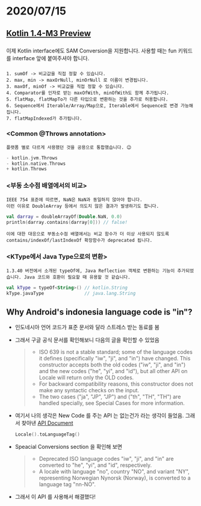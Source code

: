 # 2020/07/15

## [Kotlin 1.4-M3 Preview](https://blog.jetbrains.com/kotlin/2020/07/kotlin-1-4-m3-is-out-standard-library-changes/)

### <fun interface>

  이제 Kotlin interface에도 SAM Conversion을 지원합니다. 
  사용할 때는 fun 키워드를 interface 앞에 붙여주셔야 합니다.

### <Collection operations>

    1. sumOf -> 비교값을 직접 정할 수 있습니다.
    2. max, min -> maxOrNull, minOrNull 로 이름이 변경됩니다.
    3. maxOf, minOf -> 비교값을 직접 정할 수 있습니다.
    4. Comparator를 인자로 받는 maxOfWith, minOfWith도 함께 추가됩니다.
    5. flatMap, flatMapTo가 다른 타입으로 변환하는 것을 추가로 허용합니다.
    6. Sequence에서 Iterable/Array/Map으로, Iterable에서 Sequence로 변경 가능해집니다.
    7. flatMapIndexed가 추가됩니다.

### <Common @Throws annotation>

    플랫폼 별로 다르게 사용했던 것을 공용으로 통합했습니다. 😉
  ~~~kotlin
  - kotlin.jvm.Throws
  - kotlin.native.Throws
  + kotlin.Throws
  ~~~

### <부동 소수점 배열에서의 비교>

    IEEE 754 표준에 따르면, NaN은 NaN과 동일하지 않아야 합니다.
    이런 이유로 DoubleArray 등에서 의도치 않은 결과가 발생하기도 합니다.
  
  ~~~kotlin
  val darray = doubleArrayOf(Double.NaN, 0.0)
  println(darray.contains(darray[0])) // false!
  ~~~

    이에 대한 대응으로 부동소수점 배열에서는 비교 함수가 더 이상 사용되지 않도록 contains/indexOf/lastIndexOf 확장함수가 deprecated 됩니다.

### <KType에서 Java Type으로의 변환>

    1.3.40 버전에서 소개된 typeOf에, Java Reflection 객체로 변환하는 기능이 추가되었습니다. Java 코드와 호환이 필요할 때 유용할 것 같습니다.

  ~~~kotlin
  val kType = typeOf<String>() // kotlin.String
  kType.javaType               // java.lang.String
  ~~~
  
  
## Why Android's indonesia language code is "in"?

- 인도네시아 언어 코드가 표준 문서와 달라 스트레스 받는 동료를 봄
- 그래서 구글 공식 문서를 확인해보니 다음의 글을 확인할 수 있었음

    >- ISO 639 is not a stable standard; some of the language codes it defines (specifically "iw", "ji", and "in") have changed. This constructor accepts both the old codes ("iw", "ji", and "in") and the new codes ("he", "yi", and "id"), but all other API on Locale will return only the OLD codes.
    >- For backward compatibility reasons, this constructor does not make any syntactic checks on the input.
    >- The two cases ("ja", "JP", "JP") and ("th", "TH", "TH") are handled specially, see Special Cases for more information.

- 여기서 나의 생각은 New Code 를 주는 API 는 없는건가 라는 생각이 들었음. 그래서 찾아낸 [API Document](https://developer.android.com/reference/java/util/Locale#toLanguageTag())
    ~~~kotlin
    Locale().toLanguageTag()
    ~~~
    
- Speacial Conversions section 을 확인해 보면 
    >- Deprecated ISO language codes "iw", "ji", and "in" are converted to "he", "yi", and "id", respectively.
    >- A locale with language "no", country "NO", and variant "NY", representing Norwegian Nynorsk (Norway), is converted to a language tag "nn-NO".
    
- 그래서 이 API 를 사용해서 해결했다!



